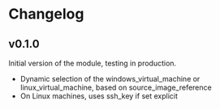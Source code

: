 # Changelog
## v0.1.0
Initial version of the module, testing in production.

- Dynamic selection of the windows_virtual_machine or linux_virtual_machine, based on source_image_reference
- On Linux machines, uses ssh_key if set explicit